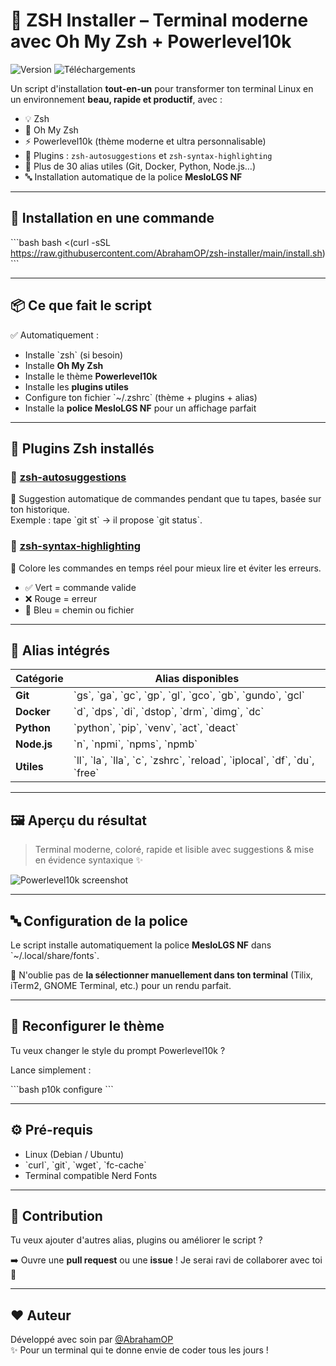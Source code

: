 # 🚀 ZSH Installer – Terminal moderne avec Oh My Zsh + Powerlevel10k

![Version](https://img.shields.io/github/v/release/AbrahamOP/zsh-installer?label=version&style=flat-square)
![Téléchargements](https://img.shields.io/github/downloads/AbrahamOP/zsh-installer/total?label=t%C3%A9l%C3%A9chargements&style=flat-square)

Un script d'installation **tout-en-un** pour transformer ton terminal Linux en un environnement **beau, rapide et productif**, avec :

- 💡 Zsh  
- 🌈 Oh My Zsh  
- ⚡ Powerlevel10k (thème moderne et ultra personnalisable)  
- 🔌 Plugins : `zsh-autosuggestions` et `zsh-syntax-highlighting`  
- 🧠 Plus de 30 alias utiles (Git, Docker, Python, Node.js…)  
- 🔤 Installation automatique de la police **MesloLGS NF**

---

## 🧪 Installation en une commande

\`\`\`bash
bash <(curl -sSL https://raw.githubusercontent.com/AbrahamOP/zsh-installer/main/install.sh)
\`\`\`

---

## 📦 Ce que fait le script

✅ Automatiquement :

- Installe \`zsh\` (si besoin)
- Installe **Oh My Zsh**
- Installe le thème **Powerlevel10k**
- Installe les **plugins utiles**
- Configure ton fichier \`~/.zshrc\` (thème + plugins + alias)
- Installe la **police MesloLGS NF** pour un affichage parfait

---

## 🔌 Plugins Zsh installés

### 🔮 [zsh-autosuggestions](https://github.com/zsh-users/zsh-autosuggestions)
🧠 Suggestion automatique de commandes pendant que tu tapes, basée sur ton historique.  
Exemple : tape \`git st\` → il propose \`git status\`.

### 🌈 [zsh-syntax-highlighting](https://github.com/zsh-users/zsh-syntax-highlighting)
🎨 Colore les commandes en temps réel pour mieux lire et éviter les erreurs.

- ✅ Vert = commande valide
- ❌ Rouge = erreur
- 📁 Bleu = chemin ou fichier

---

## 🧠 Alias intégrés

| Catégorie   | Alias disponibles                                  |
|-------------|---------------------------------------------------|
| **Git**     | \`gs\`, \`ga\`, \`gc\`, \`gp\`, \`gl\`, \`gco\`, \`gb\`, \`gundo\`, \`gcl\` |
| **Docker**  | \`d\`, \`dps\`, \`di\`, \`dstop\`, \`drm\`, \`dimg\`, \`dc\`     |
| **Python**  | \`python\`, \`pip\`, \`venv\`, \`act\`, \`deact\`           |
| **Node.js** | \`n\`, \`npmi\`, \`npms\`, \`npmb\`                        |
| **Utiles**  | \`ll\`, \`la\`, \`lla\`, \`c\`, \`zshrc\`, \`reload\`, \`iplocal\`, \`df\`, \`du\`, \`free\` |

---

## 🖼️ Aperçu du résultat

> Terminal moderne, coloré, rapide et lisible avec suggestions & mise en évidence syntaxique ✨

![Powerlevel10k screenshot](https://raw.githubusercontent.com/romkatv/powerlevel10k-media/master/prompt-modern-1.png)

---

## 🔤 Configuration de la police

Le script installe automatiquement la police **MesloLGS NF** dans \`~/.local/share/fonts\`.

📝 N'oublie pas de **la sélectionner manuellement dans ton terminal** (Tilix, iTerm2, GNOME Terminal, etc.) pour un rendu parfait.

---

## 🔁 Reconfigurer le thème

Tu veux changer le style du prompt Powerlevel10k ?

Lance simplement :

\`\`\`bash
p10k configure
\`\`\`

---

## ⚙️ Pré-requis

- Linux (Debian / Ubuntu)
- \`curl\`, \`git\`, \`wget\`, \`fc-cache\`
- Terminal compatible Nerd Fonts

---

## 🙋 Contribution

Tu veux ajouter d'autres alias, plugins ou améliorer le script ?

➡️ Ouvre une **pull request** ou une **issue** ! Je serai ravi de collaborer avec toi 🤝

---

## ❤️ Auteur

Développé avec soin par [@AbrahamOP](https://github.com/AbrahamOP)  
✨ Pour un terminal qui te donne envie de coder tous les jours !
